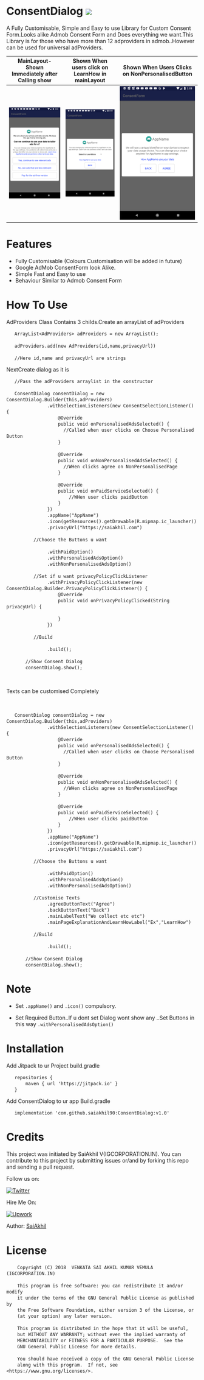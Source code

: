 # ConsentDialog   [![](https://jitpack.io/v/saiakhil90/ConsentDialog.svg)](https://jitpack.io/#saiakhil90/ConsentDialog)

A Fully Customisable, Simple and Easy to use Library for Custom Consent Form.Looks alike Admob Consent Form and Does everything we want.This Library is for those who have more than 12 adproviders in admob..However can be used for universal adProviders.

| MainLayout-Shown Immediately after Calling show        |Shown When users click on LearnHow in mainLayout|Shown When Users Clicks on NonPersonalisedButton|
|-------------|-------------|-------------|
 <img src="preview/preview-1.png" width="250">     | <img src="preview/preview-2.png" width="250"> | <img src="preview/preview-3.png" width="250"> 
 


 # Features
 
 * Fully Customisable (Colours Customisation will be added in future)
 * Google AdMob ConsentForm look Alike.
 * Simple Fast and Easy to use
 * Behaviour Similar to Admob Consent Form
 
 
 # How To Use
 
 AdProviders Class Contains 3 childs.Create an arrayList of adProviders
 
 ```
    ArrayList<AdProviders> adProviders = new ArrayList();
    
    adProviders.add(new AdProviders(id,name,privacyUrl))
 
    //Here id,name and privacyUrl are strings
 ```
 
 NextCreate dialog as it is
 
 
 ```
    //Pass the adProviders arraylist in the constructor
    
    ConsentDialog consentDialog = new ConsentDialog.Builder(this,adProviders)
                .withSelectionListeners(new ConsentSelectionListener() {
                    @Override
                    public void onPersonalisedAdsSelected() {
                      //Called when user clicks on Choose Personalised Button
                    }

                    @Override
                    public void onNonPersonalisedAdsSelected() {
                      //WHen clicks agree on NonPersonalisedPage
                    }

                    @Override
                    public void onPaidServiceSelected() {
                        //WHen user clicks paidButton
                    }
                })
                .appName("AppName")
                .icon(getResources().getDrawable(R.mipmap.ic_launcher))
                .privacyUrl("https://saiakhil.com")
                
           //Choose the Buttons u want
           
                .withPaidOption()
                .withPersonalisedAdsOption()
                .withNonPersonalisedAdsOption()
                
           //Set if u want privacyPolicyClickListener
                .withPrivacyPolicyClickListener(new ConsentDialog.Builder.PrivacyPolicyClickListener() {
                    @Override
                    public void onPrivacyPolicyClicked(String privacyUrl) {
                                         
                    }
                })   
                
           //Build     
           
                .build();

        //Show Consent Dialog
        consentDialog.show();
 
 
 
 ```
 
 
 
 Texts can be customised Completely
 
 ```
 
    
    ConsentDialog consentDialog = new ConsentDialog.Builder(this,adProviders)
                .withSelectionListeners(new ConsentSelectionListener() {
                    @Override
                    public void onPersonalisedAdsSelected() {
                      //Called when user clicks on Choose Personalised Button
                    }

                    @Override
                    public void onNonPersonalisedAdsSelected() {
                      //WHen clicks agree on NonPersonalisedPage
                    }

                    @Override
                    public void onPaidServiceSelected() {
                        //WHen user clicks paidButton
                    }
                })
                .appName("AppName")
                .icon(getResources().getDrawable(R.mipmap.ic_launcher))
                .privacyUrl("https://saiakhil.com")
                
           //Choose the Buttons u want
           
                .withPaidOption()
                .withPersonalisedAdsOption()
                .withNonPersonalisedAdsOption()
                
           //Customise Texts
                .agreeButtonText("Agree")
                .backButtonText("Back")
                .mainLabelText("We collect etc etc")
                .mainPageExplanationAndLearnHowLabel("Ex","LearnHow")
                
           //Build     
           
                .build();

        //Show Consent Dialog
        consentDialog.show();
 
 ```
 
 
 # Note
 
 * Set `.appName()` and `.icon()` compulsory.
 
 * Set Required Button..If u dont set Dialog wont show any ..Set Buttons in this way `.withPersonalisedAdsOption()`
 
 # Installation
 
 Add Jitpack to ur Project build.gradle
 
 ```
    repositories {
        maven { url 'https://jitpack.io' }
    }
 
 ```
 
 
 Add ConsentDialog to ur app Build.gradle
 
 ```
    implementation 'com.github.saiakhil90:ConsentDialog:v1.0'
 
 ```
 
 # Credits
 
 This project was initiated by SaiAkhil V(IGCORPORATION.IN). You can contribute to this project by submitting issues or/and by forking this repo and sending a pull request.
 
 Follow us on:

[![Twitter](https://cdn.macrumors.com/article-new/2016/05/twitterlogo.jpg)](https://twitter.com/saiakhil13)

Hire Me On:

[![Upwork](https://www.3divs.com/upwork_icon.png)](https://www.upwork.com/o/profiles/users/_~013788d80534af363d/)

Author: [SaiAkhil](https://github.com/saiakhil90)


# License

```
    Copyright (C) 2018  VENKATA SAI AKHIL KUMAR VEMULA (IGCORPORATION.IN)

    This program is free software: you can redistribute it and/or modify
    it under the terms of the GNU General Public License as published by
    the Free Software Foundation, either version 3 of the License, or
    (at your option) any later version.

    This program is distributed in the hope that it will be useful,
    but WITHOUT ANY WARRANTY; without even the implied warranty of
    MERCHANTABILITY or FITNESS FOR A PARTICULAR PURPOSE.  See the
    GNU General Public License for more details.

    You should have received a copy of the GNU General Public License
    along with this program.  If not, see <https://www.gnu.org/licenses/>.

```
     
